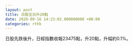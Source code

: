 ```yaml
---
layout: post
title: 日股全日升20點
date: 2020-09-16 14:23:02.000000000 +08:00
categories: rthk
---
```


日股先跌後升，日經指數收報23475點，升20點，升幅約0.1%。
